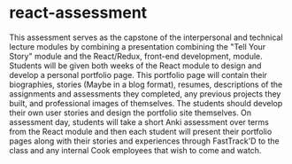 # react-assessment
This assessment serves as the capstone of the interpersonal and technical lecture modules by combining a presentation combining the "Tell Your Story" module and the React/Redux, front-end development, module. Students will be given both weeks of the React module to design and develop a personal portfolio page. This portfolio page will contain their biographies, stories (Maybe in a blog format), resumes, descriptions of the assignments and assessments they completed, any previous projects they built, and professional images of themselves. The students should develop their own user stories and design the portfolio site themselves. On assessment day, students will take a short Anki assessment over terms from the React module and then each student will present their portfolio pages along with their stories and experiences through FastTrack'D to the class and any internal Cook employees that wish to come and watch.
